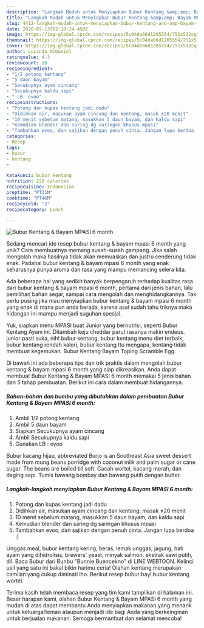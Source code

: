 ```yaml
---
description: "Langkah Mudah untuk Menyiapkan Bubur Kentang &amp;amp; Bayam MPASI 6 month, Bisa Manjain Lidah"
title: "Langkah Mudah untuk Menyiapkan Bubur Kentang &amp;amp; Bayam MPASI 6 month, Bisa Manjain Lidah"
slug: 4412-langkah-mudah-untuk-menyiapkan-bubur-kentang-and-amp-bayam-mpasi-6-month-bisa-manjain-lidah
date: 2020-07-13T02:18:24.450Z
image: https://img-global.cpcdn.com/recipes/5c04da66d1205554/751x532cq70/bubur-kentang-bayam-mpasi-6-month-foto-resep-utama.jpg
thumbnail: https://img-global.cpcdn.com/recipes/5c04da66d1205554/751x532cq70/bubur-kentang-bayam-mpasi-6-month-foto-resep-utama.jpg
cover: https://img-global.cpcdn.com/recipes/5c04da66d1205554/751x532cq70/bubur-kentang-bayam-mpasi-6-month-foto-resep-utama.jpg
author: Lucinda McDaniel
ratingvalue: 4.3
reviewcount: 10
recipeingredient:
- "1/2 potong kentang"
- "5 daun bayam"
- "Secukupnya ayam cincang"
- "Secukupnya kaldu sapi"
- " LB  evoo"
recipeinstructions:
- "Potong dan kupas kentang jadi dadu"
- "Didihkan air, masukan ayam cincang dan kentang, masak ±20 menit"
- "10 menit sebelum matang, masukkan 5 daun bayam, dan kaldu sapi"
- "Kemudian blender dan saring dg saringan khusus mpasi"
- "Tambahkan evoo, dan sajikan dengan penuh cinta. Jangan lupa berdoa :)"
categories:
- Resep
tags:
- bubur
- kentang
- 

katakunci: bubur kentang  
nutrition: 228 calories
recipecuisine: Indonesian
preptime: "PT31M"
cooktime: "PT46M"
recipeyield: "2"
recipecategory: Lunch

---
```



![Bubur Kentang &amp; Bayam MPASI 6 month](https://img-global.cpcdn.com/recipes/5c04da66d1205554/751x532cq70/bubur-kentang-bayam-mpasi-6-month-foto-resep-utama.jpg)

Sedang mencari ide resep bubur kentang &amp; bayam mpasi 6 month yang unik? Cara membuatnya memang susah-susah gampang. Jika salah mengolah maka hasilnya tidak akan memuaskan dan justru cenderung tidak enak. Padahal bubur kentang &amp; bayam mpasi 6 month yang enak seharusnya punya aroma dan rasa yang mampu memancing selera kita.

Ada beberapa hal yang sedikit banyak berpengaruh terhadap kualitas rasa dari bubur kentang &amp; bayam mpasi 6 month, pertama dari jenis bahan, lalu pemilihan bahan segar, sampai cara mengolah dan menghidangkannya. Tak perlu pusing jika mau menyiapkan bubur kentang &amp; bayam mpasi 6 month yang enak di mana pun anda berada, karena asal sudah tahu triknya maka hidangan ini mampu menjadi suguhan spesial.

Yuk, siapkan menu MPASI buat Junior yang bernutrisi, seperti Bubur Kentang Ayam ini. Ditambah keju cheddar parut rasanya makin endeus. junior pasti suka, nih!.bubur kentang, bubur kentang menu diet terbaik, bubur kentang rendah kalori, bubur kentang Itu mengapa, kentang tidak membuat kegemukan. Bubur Kentang Bayam Toping Scramble Egg.


Di bawah ini ada beberapa tips dan trik praktis dalam mengolah bubur kentang &amp; bayam mpasi 6 month yang siap dikreasikan. Anda dapat membuat Bubur Kentang &amp; Bayam MPASI 6 month memakai 5 jenis bahan dan 5 tahap pembuatan. Berikut ini cara dalam membuat hidangannya.

<!--inarticleads1-->

##### Bahan-bahan dan bumbu yang dibutuhkan dalam pembuatan Bubur Kentang &amp; Bayam MPASI 6 month:

1. Ambil 1/2 potong kentang
1. Ambil 5 daun bayam
1. Siapkan Secukupnya ayam cincang
1. Ambil Secukupnya kaldu sapi
1. Gunakan  LB : evoo


Bubur kacang hijau, abbreviated Burjo is an Southeast Asia sweet dessert made from mung beans porridge with coconut milk and palm sugar or cane sugar. The beans are boiled till soft. Cacah wortel, kacang merah, dan daging sapi. Tumis bawang bombay dan bawang putih dengan butter. 

<!--inarticleads2-->

##### Langkah-langkah menyiapkan Bubur Kentang &amp; Bayam MPASI 6 month:

1. Potong dan kupas kentang jadi dadu
1. Didihkan air, masukan ayam cincang dan kentang, masak ±20 menit
1. 10 menit sebelum matang, masukkan 5 daun bayam, dan kaldu sapi
1. Kemudian blender dan saring dg saringan khusus mpasi
1. Tambahkan evoo, dan sajikan dengan penuh cinta. Jangan lupa berdoa :)


Unggas meal, bubur kentang kering, beras, lemak unggas, jagung, hati ayam yang dihidrolisis, brewers&#39; yeast, minyak salmon, ekstrak sawi putih, dll. Baca Bubur dari Bunbu &#34;Bunnie Buencekno&#34; di LINE WEBTOON. Kelinci usil yang satu ini bakal bikin harimu ceria! Olahan kentang merupakan camilan yang cukup diminati lho. Berikut resep bubur bayi bubur kentang wortel. 

Terima kasih telah membaca resep yang tim kami tampilkan di halaman ini. Besar harapan kami, olahan Bubur Kentang &amp; Bayam MPASI 6 month yang mudah di atas dapat membantu Anda menyiapkan makanan yang menarik untuk keluarga/teman ataupun menjadi ide bagi Anda yang berkeinginan untuk berjualan makanan. Semoga bermanfaat dan selamat mencoba!
